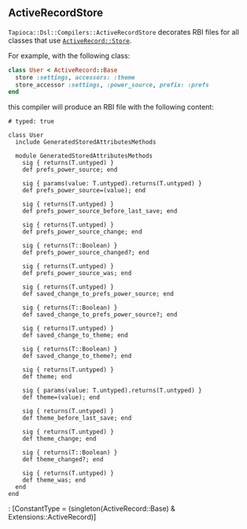 ## ActiveRecordStore

`Tapioca::Dsl::Compilers::ActiveRecordStore` decorates RBI files for all
classes that use [`ActiveRecord::Store`](https://api.rubyonrails.org/classes/ActiveRecord/Store.html).

For example, with the following class:

~~~rb
class User < ActiveRecord::Base
  store :settings, accessors: :theme
  store_accessor :settings, :power_source, prefix: :prefs
end
~~~

this compiler will produce an RBI file with the following content:
~~~rbi
# typed: true

class User
  include GeneratedStoredAttributesMethods

  module GeneratedStoredAttributesMethods
    sig { returns(T.untyped) }
    def prefs_power_source; end

    sig { params(value: T.untyped).returns(T.untyped) }
    def prefs_power_source=(value); end

    sig { returns(T.untyped) }
    def prefs_power_source_before_last_save; end

    sig { returns(T.untyped) }
    def prefs_power_source_change; end

    sig { returns(T::Boolean) }
    def prefs_power_source_changed?; end

    sig { returns(T.untyped) }
    def prefs_power_source_was; end

    sig { returns(T.untyped) }
    def saved_change_to_prefs_power_source; end

    sig { returns(T::Boolean) }
    def saved_change_to_prefs_power_source?; end

    sig { returns(T.untyped) }
    def saved_change_to_theme; end

    sig { returns(T::Boolean) }
    def saved_change_to_theme?; end

    sig { returns(T.untyped) }
    def theme; end

    sig { params(value: T.untyped).returns(T.untyped) }
    def theme=(value); end

    sig { returns(T.untyped) }
    def theme_before_last_save; end

    sig { returns(T.untyped) }
    def theme_change; end

    sig { returns(T::Boolean) }
    def theme_changed?; end

    sig { returns(T.untyped) }
    def theme_was; end
  end
end
~~~
: [ConstantType = (singleton(ActiveRecord::Base) & Extensions::ActiveRecord)]
